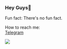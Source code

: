 ### Hey Guys👋

Fun fact: There's no fun fact.

How to reach me:  
[Telegram](https://t.me/reizen_desu)

![](https://komarev.com/ghpvc/?username=reizen-desu)
<!--
**reizen-desu/reizen-desu** is a ✨ _special_ ✨ repository because its `README.md` (this file) appears on your GitHub profile.

Here are some ideas to get you started:

- 🔭 I’m currently working on ...
- 🌱 I’m currently learning ...
- 👯 I’m looking to collaborate on ...
- 🤔 I’m looking for help with ...
- 💬 Ask me about ...
- 📫 How to reach me: ...
- 😄 Pronouns: ...
- ⚡ Fun fact: ...
--> 
